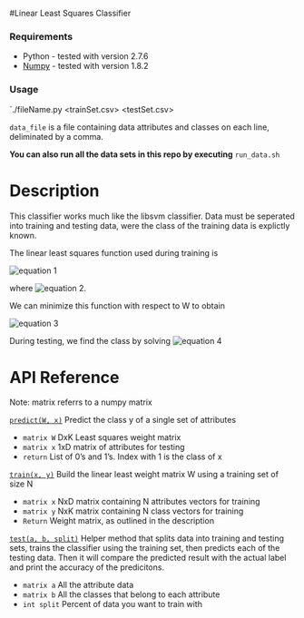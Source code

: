 #Linear Least Squares Classifier

### Requirements
* Python - tested with version 2.7.6
* [Numpy](http://docs.scipy.org/doc/numpy/user/index.html) - tested with version 1.8.2

### Usage

`./fileName.py <trainSet.csv> <testSet.csv>

`data_file`
is a file containing data attributes and classes on each line,
deliminated by a comma.

**You can also run all the data sets in this repo by executing** `run_data.sh`

# Description
This classifier works much like the libsvm classifier.
Data must be seperated into training and testing data, were the class of
the training data is explictly known.


The linear least squares function used during training is

![equation 1](http://i.imgur.com/CuREKNc.gif)

where ![equation 2](http://i.imgur.com/XPpduiv.gif).

We can minimize this function with respect to W to obtain

![equation 3](http://i.imgur.com/fYEyEXd.gif)

During testing, we find the class by solving
![equation 4](http://i.imgur.com/61k0fwS.gif)

# API Reference
Note: matrix referrs to a numpy matrix

[`predict(W, x)`](https://bitbucket.org/cot4501group3/least-squares-classifier/src/ea33ea84eaf43c0d73d691abf58932d9b87c9e93/LLS.py?at=master#cl-43)
Predict the class y of a single set of attributes

* `matrix W` DxK Least squares weight matrix
* `matrix x` 1xD matrix of attributes for testing
* `return` List of 0’s and 1’s. Index with 1 is the class of x

[`train(x, y)`](https://bitbucket.org/cot4501group3/least-squares-classifier/src/ea33ea84eaf43c0d73d691abf58932d9b87c9e93/LLS.py?at=master#cl-8)
Build the linear least weight matrix W using a training set of size N

* `matrix x` NxD matrix containing N attributes vectors for training
* `matrix y` NxK matrix containing N class vectors for training
* `Return` Weight matrix, as outlined in the description


[`test(a, b, split)`](https://bitbucket.org/cot4501group3/least-squares-classifier/src/ea33ea84eaf43c0d73d691abf58932d9b87c9e93/LLS.py?at=master#cl-83)
Helper method that splits data into training and testing sets,
trains the classifier using the training set,
then predicts each of the testing data.
Then it will compare the predicted result with the actual label
and print the accuracy of the predicitons.

* `matrix a`    All the attribute data
* `matrix b`    All the classes that belong to each attribute
* `int split`   Percent of data you want to train with
